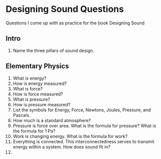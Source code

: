 # Designing Sound Questions
Questions I come up with as practice for the book Designing Sound


## Intro
1. Name the three pillars of sound design.

## Elementary Physics
1. What is energy?
2. How is energy measured?
3. What is force?
4. How is force measured?
5. What is pressure?
6. How is pressure measured?
5. List the symbols for Energy, Force, Newtons, Joules, Pressure, and Pascals.
6. How much is a standard atmosphere?
7. Pressure is force over area. What is the formula for pressure? What is the formula for 1 Pa?
7. Work is changing energy. What is the formula for work?
8. Everything is connected. This interconnectedness serves to transmit energy within a system. How does sound fit in?
9. 
